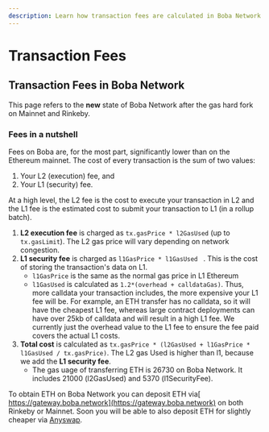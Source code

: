 ```yaml
---
description: Learn how transaction fees are calculated in Boba Network
---
```


# Transaction Fees

## Transaction Fees in Boba Network <a id="frontmatter-title"></a>

This page refers to the **new** state of Boba Network after the gas hard fork on Mainnet and Rinkeby.

### Fees in a nutshell <a id="fees-in-a-nutshell"></a>

Fees on Boba are, for the most part, significantly lower than on the Ethereum mainnet. The cost of every transaction is the sum of two values:

1. Your L2 \(execution\) fee, and
2. Your L1 \(security\) fee.

At a high level, the L2 fee is the cost to execute your transaction in L2 and the L1 fee is the estimated cost to submit your transaction to L1 \(in a rollup batch\).

1. **L2 execution fee** is charged as `tx.gasPrice * l2GasUsed` \(up to `tx.gasLimit`\). The L2 gas price will vary depending on network congestion.
2. **L1 security fee** is charged as `l1GasPrice * l1GasUsed ` . This is the cost of storing the transaction's data on L1.
   * `l1GasPrice` is the same as the normal gas price in L1 Ethereum
   * `l1GasUsed` is calculated as `1.2*(overhead + calldataGas)`. Thus, more calldata your transaction includes, the more expensive your L1 fee will be. For example, an ETH transfer has no calldata, so it will have the cheapest L1 fee, whereas large contract deployments can have over 25kb of calldata and will result in a high L1 fee. We currently just the overhead value to the L1 fee to ensure the fee paid covers the actual L1 costs.
2. **Total cost** is calculated as `tx.gasPrice * (l2GasUsed + l1GasPrice * l1GasUsed / tx.gasPrice)`. The L2 gas Used is higher than l1, because we add the **L1 security fee**.
   * The gas uage of transferring ETH is 26730 on Boba Network. It includes 21000 (l2GasUsed) and 5370 (l1SecurityFee).

To obtain ETH on Boba Network you can deposit ETH via[ https://gateway.boba.network](https://gateway.boba.network) on both Rinkeby or Mainnet. Soon you will be able to also deposit ETH for slightly cheaper via [Anyswap](https://anyswap.exchange/#/router).
